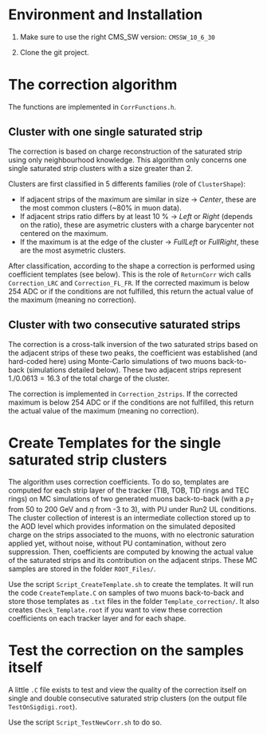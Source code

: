 # Environment and Installation

1. Make sure to use the right CMS_SW version: `CMSSW_10_6_30`

2. Clone the git project.


# The correction algorithm

The functions are implemented in `CorrFunctions.h`.


## Cluster with one single saturated strip

The correction is based on charge reconstruction of the saturated strip using only neighbourhood knowledge. This algorithm only concerns one single saturated strip clusters with a size greater than 2.


Clusters are first classified in 5 differents families (role of `ClusterShape`): 
- If adjacent strips of the maximum are similar in size $\longrightarrow$ *Center*, these are the most common clusters (~80% in muon data).
- If adjacent strips ratio differs by at least 10 % $\longrightarrow$ *Left* or *Right* (depends on the ratio), these are asymetric clusters with a charge barycenter not centered on the maximum.
- If the maximum is at the edge of the cluster $\longrightarrow$ *FullLeft* or *FullRight*, these are the most asymetric clusters.


After classification, according to the shape a correction is performed using coefficient templates (see below). This is the role of `ReturnCorr` wich calls `Correction_LRC` and `Correction_FL_FR`. If the corrected maximum is below 254 ADC or if the conditions are not fulfilled, this return the actual value of the maximum (meaning no correction).


## Cluster with two consecutive saturated strips


The correction is a cross-talk inversion of the two saturated strips based on the adjacent strips of these two peaks, the coefficient was established (and hard-coded here) using Monte-Carlo simulations of two muons back-to-back (simulations detailed below). These two adjacent strips represent $1./0.0613 = 16.3 %$ of the total charge of the cluster.


The correction is implemented in `Correction_2strips`. If the corrected maximum is below 254 ADC or if the conditions are not fulfilled, this return the actual value of the maximum (meaning no correction).


# Create Templates for the single saturated strip clusters

The algorithm uses correction coefficients. To do so, templates are computed for each strip layer of the tracker (TIB, TOB, TID rings and TEC rings) on MC simulations of two generated muons back-to-back (with a $p_T$ from 50 to 200 GeV and $\eta$ from -3 to 3), with PU under Run2 UL conditions. The cluster collection of interest is an intermediate collection stored up to the AOD level which provides information on the simulated deposited charge on the strips associated to the muons, with no electronic saturation applied yet, without noise, without PU contamination, without zero suppression. Then, coefficients are computed by knowing the actual value of the saturated strips and its contribution on the adjacent strips. These MC samples are stored in the folder `ROOT_Files/`.


Use the script `Script_CreateTemplate.sh` to create the templates. It will run the code `CreateTemplate.C` on samples of two muons back-to-back and store those templates as `.txt` files in the folder `Template_correction/`. It also creates `Check_Template.root` if you want to view these correction coefficients on each tracker layer and for each shape.


# Test the correction on the samples itself

A little `.C` file exists to test and view the quality of the correction itself on single and double consecutive saturated strip clusters (on the output file `TestOnSigdigi.root`).


Use the script `Script_TestNewCorr.sh` to do so.
